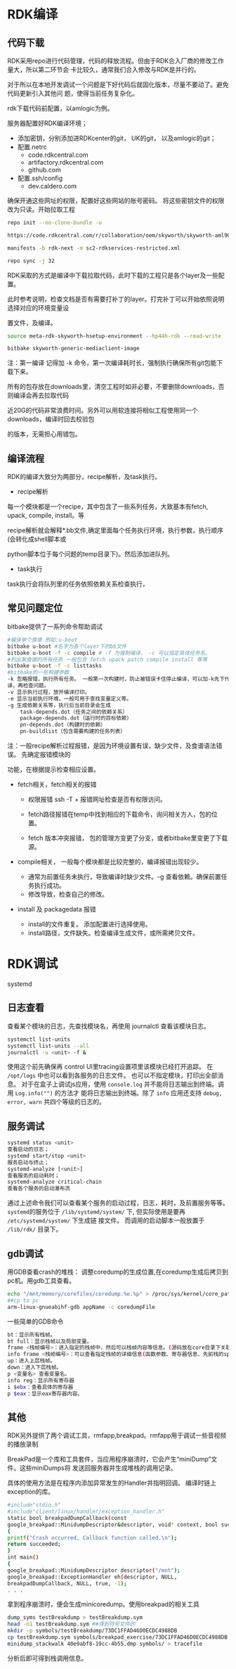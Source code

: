 # RDK编译

## 代码下载

RDK采用repo进行代码管理，代码的释放流程。但由于RDK合入厂商的修改工作量大，所以第二环节会
卡比较久，通常我们合入修改与RDK是并行的。

对于所以在本地开发调试一个问题是下好代码后就固化版本，尽量不要动了。避免代码更新引入其他问
题，使得当前任务复杂化。

rdk下载代码前配置，以amlogic为例。

服务器配置好RDK编译环境；

- 添加密钥，分别添加进RDKcenter的git， UK的git， 以及amlogic的git；
- 配置.netrc
  - code.rdkcentral.com
  - artifactory.rdkcentral.com
  - github.com
- 配置.ssh/conﬁg
  - dev.caldero.com

确保开通这些网址的权限，配置好这些网站的账号密码。 将这些密钥文件的权限改为只读。开始拉取工程

```bash
repo init --no-clone-bundle -u

https://code.rdkcentral.com/r/collaboration/oem/skyworth/skyworth-aml905X2-

manifests -b rdk-next -m sc2-rdkservices-restricted.xml

repo sync -j 32
```

RDK采取的方式是编译中下载拉取代码，此时下载的工程只是各个layer及一些配置。

此时参考说明，检查文档是否有需要打补丁的layer。打完补丁可以开始依照说明选择对应的环境变量设

置文件，及编译。

```bash
source meta-rdk-skyworth-hsetup-environment --hp44h-rdk --read-write

bitbake skyworth-generic-mediaclient-image
```

注：第一编译 记得加 -k 命令，第一次编译耗时长，强制执行确保所有git包能下载下来。

所有的包存放在downloads里，清空工程时如非必要，不要删除downloads，否则编译会再去拉取代码

近20G的代码非常浪费时间。另外可以用软连接将相似工程使用同一个downloads，编译时回去校验包

的版本，无需担心用错包。

## 编译流程

RDK的编译大致分为两部分，recipe解析，及task执行。

- recipe解析

每一个模块都是一个recipe，其中包含了一些系列任务，大致基本有fetch, upack, compile, install。等

recipe解析就会解释*.bb文件,确定里面每个任务执行环境，执行参数，执行顺序(会转化成shell脚本或

python脚本位于每个问题的temp目录下)。然后添加进队列。

- task执行

task执行会将队列里的任务依照依赖关系检查执行，

## 常见问题定位

bitbake提供了一系列命令帮助调试



```bash
#编译单个食谱 例如:u-boot
bitbake u-boot #名字为各个layer下的bb文件
bitbake u-boot -f -c compile # -f 为强制编译， -c 可以指定具体任务名。
#列出某食谱的所有任务 一般包含 fetch upack patch compile install 等等
bitbake u-boot -f -c listtasks
#bitbake的一些构建参数
-k 忽略报错，执行所有任务。 一般第一次构建时，防止被错误卡住停止编译，可以加-k先下代码解压编
译，再检查问题。
-v 显示执行过程，放开编译打印。
-e 显示当前执行环境，一般可用于查找变量定义等。
-g 生成依赖关系等，执行后当前目录会生成
	task-depends.dot（任务之间的依赖关系）
	package-depends.dot（运行时的目标依赖）
	pn-depends.dot（构建时的依赖）
	pn-buildlist（包含需要构建的任务列表）
```

注：一般recipe解析过程报错，是因为环境设置有误，缺少文件，及食谱语法错误。 先确定报错模块的

功能，在根据提示检查相应设置。

- fetch相关，fetch相关的报错

  - 权限报错 ssh -T + 报错网址检查是否有权限访问。

  - fetch路径报错在temp中找到相应的下载命令，询问相关方人，包的位置。
  - fetch 版本冲突报错， 包的管理方变更了分支，或者bitbake里变更了下载源。

- compile相关， 一般每个模块都是比较完整的，编译报错出现较少。

  - 通常为前置任务未执行，导致编译时缺少文件。-g 查看依赖。确保前置任务执行成功。
  - 修改导致，检查自己的修改。

- install 及 packagedata 报错

  - install的文件重复。 添加配置进行选择使用。
  - install路径，文件缺失。检查编译生成文件，或所需拷贝文件。

# RDK调试

systemd

## 日志查看

查看某个模块的日志，先查找模块名，再使用 journalctl 查看该模块日志。

```bash
systemctl list-units
systemctl list-units --all
journalctl -u <unit> -f &
```

使用这个前先确保再 control UI里tracing设置项里该模块已经打开追踪。
在 `/opt/logs` 中也可以看到各服务的日志文件。
也可以不指定模块，打印出全部消息。
对于在盒子上调试js应用，使用 `console.log` 并不能将日志输出到终端。调用 `Log.info("")` 的方法才
能将日志输出到终端。除了 `info` 应用还支持 `debug, error, warn` 共四个等级的日志的。

## 服务调试

```bash
systemd status <unit>
查看启动的日志；
systemd start/stop <unit>
服务启动与终止；
systemd-analyze [<unit>]
查看服务的启动耗时；
systemd-analyze critical-chain
查看各个服务的启动瀑布流
```

通过上述命令我们可以查看某个服务的启动过程，日志，耗时，及前置服务等等。
`systemd`的服务位于 `/lib/systemd/system/` 下, 但实际使用是要再 `/etc/systemd/system/` 下生成链
接文件。
而调用的启动脚本一般放置于 `/lib/rdk/` 目录下。

## gdb调试

用GDB查看crash的堆栈：
调整coredump的生成位置,在coredump生成后拷贝到pc机。用gdb工具查看。

```bash
echo "/mnt/memory/corefiles/coredump.%e.%p" > /proc/sys/kernel/core_pattern
##cp to pc
arm-linux-gnueabihf-gdb appName -c coredumpFile
```

一些简单的GDB命令

```bash
bt：显示所有栈帧。
bt full：显示栈帧以及局部变量。
frame <栈帧编号>：进入指定的栈帧中，然后可以栈帧内容等信息。(源码放在core目录下关联查看更清晰)
info frame <栈帧编号>：可以查看指定栈帧的详细信息(函数参数、寄存器信息、先前栈的sp)。
up：进入上层栈帧。
down：进入下层栈帧。
p <变量名> 查看变量名。
info reg：显示所有寄存器
i $ebx：查看具体的寄存器
p $eax：显示eax寄存器内容。
```

## 其他

RDK另外提供了两个调试工具，rmfapp,breakpad。rmfapp用于调试一些音视频的播放录制

BreakPad是一个库和工具套件，当应用程序崩溃时，它会产生“miniDump”文件。这些miniDumps将
发送回服务器并生成堆栈的调用记录。

具体的使用方法是在程序内添加异常发生的Handler并指明回调。
编译时链上exception的库。

```bash
#include"stdio.h"
#include"client/linux/handler/exception_handler.h"
static bool breakpadDumpCallback(const
google_breakpad::MinidumpDescriptor&descriptor, void* context, bool succeeded)
{
printf("Crash occurred, Callback function called.\n");
return succeeded;
}
int main()
{
google_breakpad::MinidumpDescriptor descriptor("/mnt");
google_breakpad::ExceptionHandler eh(descriptor, NULL,
breakpadDumpCallback, NULL, true, -1);
. . .
```
拿到程序崩溃时，便会生成minicoredump。使用breakpad的相关工具

```bash
dump_syms testBreakdump > testBreakdump.sym
head -n1 testBreakdump.sym ##得到符号文件的
mkdir -p symbols/testBreakdump/73DC1FFAD46D0ECDC4988DB
cp testBreakdump.sym symbols/breakpad_exercise/73DC1FFAD46D0ECDC4988DB
minidump_stackwalk 40e9abf8-19cc-4b55.dmp symbols/ > tracefile
```

分析后即可得到栈调用信息。

